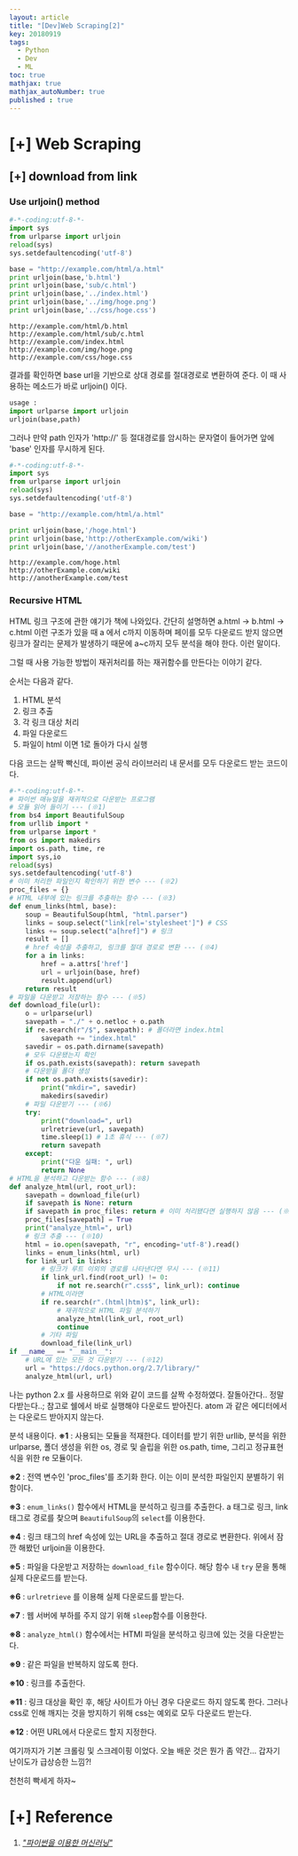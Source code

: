```yaml
---
layout: article
title: "[Dev]Web Scraping[2]"
key: 20180919
tags:
  - Python
  - Dev
  - ML
toc: true
mathjax: true
mathjax_autoNumber: true
published : true
---
```


# [+] Web Scraping

<!--more-->

## [+] download from link

### Use urljoin() method

```python
#-*-coding:utf-8-*-
import sys
from urlparse import urljoin
reload(sys)
sys.setdefaultencoding('utf-8')

base = "http://example.com/html/a.html"
print urljoin(base,'b.html')
print urljoin(base,'sub/c.html')
print urljoin(base,'../index.html')
print urljoin(base,'../img/hoge.png')
print urljoin(base,'../css/hoge.css')
```

```
http://example.com/html/b.html
http://example.com/html/sub/c.html
http://example.com/index.html
http://example.com/img/hoge.png
http://example.com/css/hoge.css
```

결과를 확인하면 base url을 기반으로 상대 경로를 절대경로로 변환하여 준다. 이 때 사용하는 메소드가 바로 urljoin() 이다.

```python
usage : 
import urlparse import urljoin
urljoin(base,path)
```

그러나 만약 path 인자가 'http://' 등 절대경로를 암시하는 문자열이 들어가면 앞에 'base' 인자를 무시하게 된다.

```python
#-*-coding:utf-8-*-
import sys
from urlparse import urljoin
reload(sys)
sys.setdefaultencoding('utf-8')

base = "http://example.com/html/a.html"

print urljoin(base,'/hoge.html')
print urljoin(base,'http://otherExample.com/wiki')
print urljoin(base,'//anotherExample.com/test')
```

```
http://example.com/hoge.html
http://otherExample.com/wiki
http://anotherExample.com/test
```



### Recursive HTML

HTML 링크 구조에 관한 얘기가 책에 나와있다. 간단히 설명하면 a.html -> b.html -> c.html 이런 구조가 있을 때 a 에서 c까지 이동하며 페이를 모두 다운로드 받지 않으면 링크가 잘리는 문제가 발생하기 때문에 a~c까지 모두 분석을 해야 한다. 이런 말이다. 

그럴 때 사용 가능한 방법이 재귀처리를 하는 재귀함수를 만든다는 이야기 같다.

순서는 다음과 같다.

1. HTML 분석
2. 링크 추출
3. 각 링크 대상 처리
4. 파일 다운로드
5. 파일이 html 이면 1로 돌아가 다시 실행

다음 코드는 살짝 빡신데, 파이썬 공식 라이브러리 내 문서를 모두 다운로드 받는 코드이다.

```python
#-*-coding:utf-8-*-
# 파이썬 매뉴얼을 재귀적으로 다운받는 프로그램
# 모듈 읽어 들이기 --- (※1)
from bs4 import BeautifulSoup
from urllib import *
from urlparse import *
from os import makedirs
import os.path, time, re
import sys,io
reload(sys)
sys.setdefaultencoding('utf-8')
# 이미 처리한 파일인지 확인하기 위한 변수 --- (※2)
proc_files = {}
# HTML 내부에 있는 링크를 추출하는 함수 --- (※3)
def enum_links(html, base):
    soup = BeautifulSoup(html, "html.parser")
    links = soup.select("link[rel='stylesheet']") # CSS
    links += soup.select("a[href]") # 링크
    result = []
    # href 속성을 추출하고, 링크를 절대 경로로 변환 --- (※4)
    for a in links:
        href = a.attrs['href']
        url = urljoin(base, href)
        result.append(url)
    return result
# 파일을 다운받고 저장하는 함수 --- (※5)
def download_file(url):
    o = urlparse(url)
    savepath = "./" + o.netloc + o.path
    if re.search(r"/$", savepath): # 폴더라면 index.html
        savepath += "index.html"
    savedir = os.path.dirname(savepath)
    # 모두 다운됐는지 확인
    if os.path.exists(savepath): return savepath
    # 다운받을 폴더 생성
    if not os.path.exists(savedir):
        print("mkdir=", savedir)
        makedirs(savedir)
    # 파일 다운받기 --- (※6)
    try:
        print("download=", url)
        urlretrieve(url, savepath)
        time.sleep(1) # 1초 휴식 --- (※7)
        return savepath
    except:
        print("다운 실패: ", url)
        return None
# HTML을 분석하고 다운받는 함수 --- (※8)
def analyze_html(url, root_url):
    savepath = download_file(url)
    if savepath is None: return
    if savepath in proc_files: return # 이미 처리됐다면 실행하지 않음 --- (※9)
    proc_files[savepath] = True
    print("analyze_html=", url)
    # 링크 추출 --- (※10)
    html = io.open(savepath, "r", encoding='utf-8').read()
    links = enum_links(html, url)
    for link_url in links:
        # 링크가 루트 이외의 경로를 나타낸다면 무시 --- (※11)
        if link_url.find(root_url) != 0:
            if not re.search(r".css$", link_url): continue
        # HTML이라면
        if re.search(r".(html|htm)$", link_url):
            # 재귀적으로 HTML 파일 분석하기
            analyze_html(link_url, root_url)
            continue
        # 기타 파일
        download_file(link_url)
if __name__ == "__main__":
    # URL에 있는 모든 것 다운받기 --- (※12)
    url = "https://docs.python.org/2.7/library/"
    analyze_html(url, url)
```

나는 python 2.x 를 사용하므로 위와 같이 코드를 살짝 수정하였다.
잘돌아간다.. 정말다받는다..; 참고로 쉘에서 바로 실행해야 다운로드 받아진다. atom 과 같은 에디터에서는 다운로드 받아지지 않는다.

분석 내용이다.
**※1** : 사용되는 모듈을 적재한다. 데이터를 받기 위한 urllib, 분석을 위한 urlparse, 폴더 생성을 위한 os, 경로 및 슬립을 위한 os.path, time, 그리고 정규표현식을 위한 re 모듈이다.

**※2** : 전역 변수인 'proc_files'를 초기화 한다. 이는 이미 분석한 파일인지 분별하기 위함이다.

**※3** : ```enum_links()``` 함수에서 HTML을 분석하고 링크를 추출한다. a 태그로 링크, link 태그로 경로를 찾으며 `BeautifulSoup`의 `select`를 이용한다.

**※4** : 링크 태그의 href 속성에 있는 URL을 추출하고 절대 경로로 변환한다. 위에서 잠깐 해봤던 urljoin을 이용한다.

**※5** : 파일을 다운받고 저장하는 `download_file` 함수이다. 해당 함수 내 `try` 문을 통해 실제 다운로드를 받는다.

**※6** : `urlretrieve` 를 이용해 실제 다운로드를 받는다.

**※7** : 웹 서버에 부하를 주지 않기 위해 `sleep`함수를 이용한다.

**※8** : `analyze_html()` 함수에서는 HTMl 파일을 분석하고 링크에 있는 것을 다운받는다.

**※9** : 같은 파일을 반복하지 않도록 한다.

**※10** : 링크를 추출한다.

**※11** : 링크 대상을 확인 후, 해당 사이트가 아닌 경우 다운로드 하지 않도록 한다. 그러나 css로 인해 깨지는 것을 방지하기 위해 css는 예외로 모두 다운로드 받는다.

**※12** : 어떤 URL에서 다운로드 할지 지정한다. 



여기까지가 기본 크롤링 및 스크레이핑 이었다.
오늘 배운 것은 뭔가 좀 약간... 갑자기 난이도가 급상승한 느낌?!

천천히 빡세게 하자~

# [+] Reference

1. <a href="http://wikibook.co.kr/python-machine-learning/">*"파이썬을 이용한 머신러닝"*</a>

